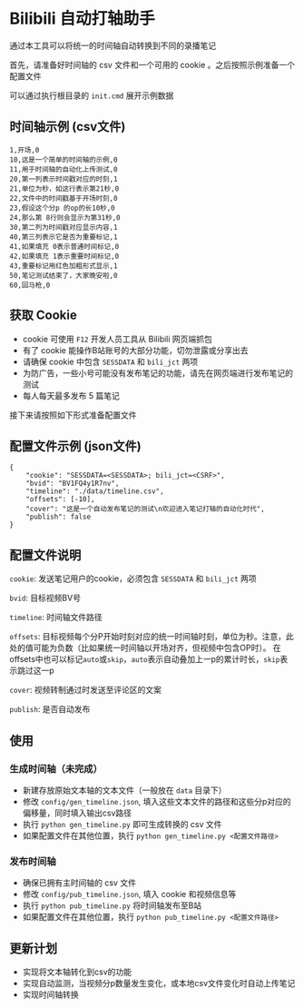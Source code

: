 # Bilibili 自动打轴助手

通过本工具可以将统一的时间轴自动转换到不同的录播笔记

首先，请准备好时间轴的 csv 文件和一个可用的 cookie 。之后按照示例准备一个配置文件

可以通过执行根目录的 `init.cmd` 展开示例数据

## 时间轴示例 (csv文件)

    1,开场,0
    10,这是一个简单的时间轴的示例,0
    11,用于时间轴的自动化上传测试,0
    20,第一列表示时间戳对应的时刻,1
    21,单位为秒，如这行表示第21秒,0
    22,文件中的时间戳基于开场时刻,0
    23,假设这个分p 的op的长10秒,0
    24,那么第 8行则会显示为第31秒,0
    30,第二列为时间戳对应显示内容,1
    40,第三列表示它是否为重要标记,1
    41,如果填充 0表示普通时间标记,0
    42,如果填充 1表示重要时间标记,0
    43,重要标记用红色加粗形式显示,1
    50,笔记测试结束了，大家晚安啦,0
    60,回马枪,0

## 获取 Cookie

* cookie 可使用 `F12` 开发人员工具从 Bilibili 网页端抓包
* 有了 cookie 能操作B站账号的大部分功能，切勿泄露或分享出去
* 请确保 cookie 中包含 `SESSDATA` 和 `bili_jct` 两项
* 为防广告，一些小号可能没有发布笔记的功能，请先在网页端进行发布笔记的测试
* 每人每天最多发布 5 篇笔记

接下来请按照如下形式准备配置文件

## 配置文件示例 (json文件)

    {
        "cookie": "SESSDATA=<SESSDATA>; bili_jct=<CSRF>",
        "bvid": "BV1FQ4y1R7nv",
        "timeline": "./data/timeline.csv",
        "offsets": [-10],
        "cover": "这是一个自动发布笔记的测试\n欢迎进入笔记打轴的自动化时代",
        "publish": false
    }

## 配置文件说明

`cookie`: 发送笔记用户的cookie，必须包含 `SESSDATA` 和 `bili_jct` 两项

`bvid`: 目标视频BV号

`timeline`: 时间轴文件路径

`offsets`: 目标视频每个分P开始时刻对应的统一时间轴时刻，单位为秒。注意，此处的值可能为负数（比如果统一时间轴以开场对齐，但视频中包含OP时）。
在offsets中也可以标记`auto`或`skip`，`auto`表示自动叠加上一p的累计时长，`skip`表示跳过这一p

`cover`: 视频转制通过时发送至评论区的文案

`publish`: 是否自动发布

## 使用

### 生成时间轴（未完成）

* 新建存放原始文本轴的文本文件（一般放在 `data` 目录下）
* 修改 `config/gen_timeline.json`, 填入这些文本文件的路径和这些分p对应的偏移量，同时填入输出csv路径
* 执行 `python gen_timeline.py` 即可生成转换的 csv 文件
* 如果配置文件在其他位置，执行 `python gen_timeline.py <配置文件路径>`

### 发布时间轴

* 确保已拥有主时间轴的 csv 文件
* 修改 `config/pub_timeline.json`, 填入 cookie 和视频信息等
* 执行 `python pub_timeline.py` 将时间轴发布至B站
* 如果配置文件在其他位置，执行 `python pub_timeline.py <配置文件路径>`

## 更新计划

* 实现将文本轴转化到csv的功能
* 实现自动监测，当视频分p数量发生变化，或本地csv文件变化时自动上传笔记
* 实现时间轴转换
